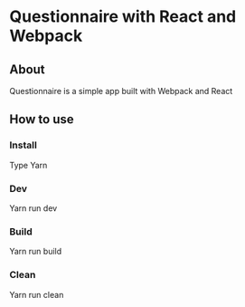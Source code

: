 # Questionnaire with React and Webpack

## About

Questionnaire is a simple app built with Webpack and React

## How to use

### Install

Type Yarn

### Dev

Yarn run dev

### Build

Yarn run build

### Clean

Yarn run clean

